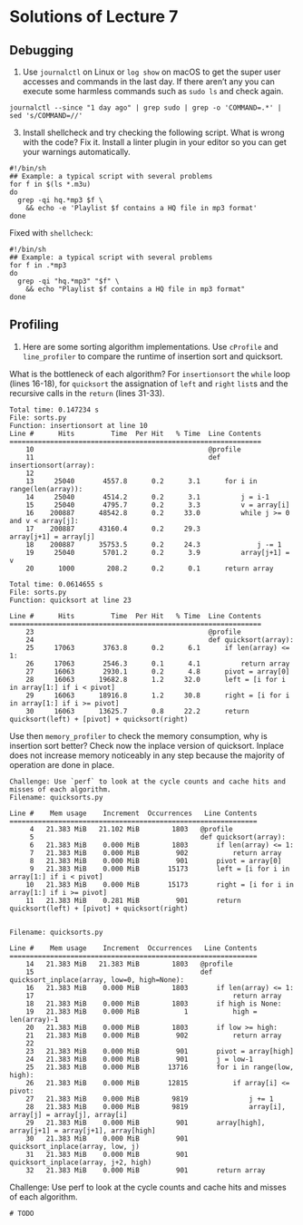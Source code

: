 # Solutions of Lecture 7

## Debugging

1. Use `journalctl` on Linux or `log show` on macOS to get the super user accesses and commands in the last day. If there aren’t any you can execute some harmless commands such as `sudo ls` and check again.

```
journalctl --since "1 day ago" | grep sudo | grep -o 'COMMAND=.*' | sed 's/COMMAND=//'
```

3. Install shellcheck and try checking the following script. What is wrong with the code? Fix it. Install a linter plugin in your editor so you can get your warnings automatically.

```
#!/bin/sh
## Example: a typical script with several problems
for f in $(ls *.m3u)
do
  grep -qi hq.*mp3 $f \
    && echo -e 'Playlist $f contains a HQ file in mp3 format'
done
```

Fixed with `shellcheck`:

```
#!/bin/sh
## Example: a typical script with several problems
for f in .*mp3
do
  grep -qi "hq.*mp3" "$f" \
    && echo "Playlist $f contains a HQ file in mp3 format"
done
```

## Profiling

1. Here are some sorting algorithm implementations. Use `cProfile` and `line_profiler` to compare the runtime of insertion sort and quicksort.

What is the bottleneck of each algorithm? For `insertionsort` the `while` loop (lines 16-18), for `quicksort` the assignation of `left` and `right` `list`s and the recursive calls in the `return` (lines 31-33).

```
Total time: 0.147234 s
File: sorts.py
Function: insertionsort at line 10
Line #      Hits         Time  Per Hit   % Time  Line Contents
==============================================================
    10                                           @profile
    11                                           def insertionsort(array):
    12
    13     25040       4557.8      0.2      3.1      for i in range(len(array)):
    14     25040       4514.2      0.2      3.1          j = i-1
    15     25040       4795.7      0.2      3.3          v = array[i]
    16    200887      48542.8      0.2     33.0          while j >= 0 and v < array[j]:
    17    200887      43160.4      0.2     29.3              array[j+1] = array[j]
    18    200887      35753.5      0.2     24.3              j -= 1
    19     25040       5701.2      0.2      3.9          array[j+1] = v
    20      1000        208.2      0.2      0.1      return array

Total time: 0.0614655 s
File: sorts.py
Function: quicksort at line 23

Line #      Hits         Time  Per Hit   % Time  Line Contents
==============================================================
    23                                           @profile
    24                                           def quicksort(array):
    25     17063       3763.8      0.2      6.1      if len(array) <= 1:
    26     17063       2546.3      0.1      4.1          return array
    27     16063       2930.1      0.2      4.8      pivot = array[0]
    28     16063      19682.8      1.2     32.0      left = [i for i in array[1:] if i < pivot]
    29     16063      18916.8      1.2     30.8      right = [i for i in array[1:] if i >= pivot]
    30     16063      13625.7      0.8     22.2      return quicksort(left) + [pivot] + quicksort(right)
```

Use then `memory_profiler` to check the memory consumption, why is insertion sort better? Check now the inplace version of quicksort. Inplace does not increase memory noticeably in any step because the majority of operation are done in place.

```
Challenge: Use `perf` to look at the cycle counts and cache hits and misses of each algorithm.
Filename: quicksorts.py

Line #    Mem usage    Increment  Occurrences   Line Contents
=============================================================
     4   21.383 MiB   21.102 MiB        1803   @profile
     5                                         def quicksort(array):
     6   21.383 MiB    0.000 MiB        1803       if len(array) <= 1:
     7   21.383 MiB    0.000 MiB         902           return array
     8   21.383 MiB    0.000 MiB         901       pivot = array[0]
     9   21.383 MiB    0.000 MiB       15173       left = [i for i in array[1:] if i < pivot]
    10   21.383 MiB    0.000 MiB       15173       right = [i for i in array[1:] if i >= pivot]
    11   21.383 MiB    0.281 MiB         901       return quicksort(left) + [pivot] + quicksort(right)


Filename: quicksorts.py

Line #    Mem usage    Increment  Occurrences   Line Contents
=============================================================
    14   21.383 MiB   21.383 MiB        1803   @profile
    15                                         def quicksort_inplace(array, low=0, high=None):
    16   21.383 MiB    0.000 MiB        1803       if len(array) <= 1:
    17                                                 return array
    18   21.383 MiB    0.000 MiB        1803       if high is None:
    19   21.383 MiB    0.000 MiB           1           high = len(array)-1
    20   21.383 MiB    0.000 MiB        1803       if low >= high:
    21   21.383 MiB    0.000 MiB         902           return array
    22                                         
    23   21.383 MiB    0.000 MiB         901       pivot = array[high]
    24   21.383 MiB    0.000 MiB         901       j = low-1
    25   21.383 MiB    0.000 MiB       13716       for i in range(low, high):
    26   21.383 MiB    0.000 MiB       12815           if array[i] <= pivot:
    27   21.383 MiB    0.000 MiB        9819               j += 1
    28   21.383 MiB    0.000 MiB        9819               array[i], array[j] = array[j], array[i]
    29   21.383 MiB    0.000 MiB         901       array[high], array[j+1] = array[j+1], array[high]
    30   21.383 MiB    0.000 MiB         901       quicksort_inplace(array, low, j)
    31   21.383 MiB    0.000 MiB         901       quicksort_inplace(array, j+2, high)
    32   21.383 MiB    0.000 MiB         901       return array
```

Challenge: Use perf to look at the cycle counts and cache hits and misses of each algorithm.

```
# TODO
```

